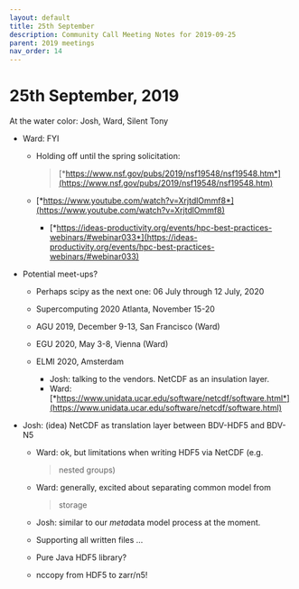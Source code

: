 ```yaml
---
layout: default
title: 25th September
description: Community Call Meeting Notes for 2019-09-25
parent: 2019 meetings
nav_order: 14
---
```


# 25th September, 2019

At the water color: Josh, Ward, Silent Tony

-   Ward: FYI

    -   Holding off until the spring solicitation:
        > [*https://www.nsf.gov/pubs/2019/nsf19548/nsf19548.htm*](https://www.nsf.gov/pubs/2019/nsf19548/nsf19548.htm)

    -   [*https://www.youtube.com/watch?v=XrjtdlOmmf8*](https://www.youtube.com/watch?v=XrjtdlOmmf8)

        -   [*https://ideas-productivity.org/events/hpc-best-practices-webinars/#webinar033*](https://ideas-productivity.org/events/hpc-best-practices-webinars/#webinar033)

-   Potential meet-ups?

    -   Perhaps scipy as the next one: 06 July through 12 July, 2020

    -   Supercomputing 2020 Atlanta, November 15-20

    -   AGU 2019, December 9-13, San Francisco (Ward)

    -   EGU 2020, May 3-8, Vienna (Ward)

    -   ELMI 2020, Amsterdam

        -   Josh: talking to the vendors. NetCDF as an insulation layer.
        -   Ward:
            [*https://www.unidata.ucar.edu/software/netcdf/software.html*](https://www.unidata.ucar.edu/software/netcdf/software.html)

-   Josh: (idea) NetCDF as translation layer between BDV-HDF5 and BDV-N5

    -   Ward: ok, but limitations when writing HDF5 via NetCDF (e.g.
        > nested groups)

    -   Ward: generally, excited about separating common model from
        > storage

    -   Josh: similar to our *meta*data model process at the moment.

    -   Supporting all written files …

    -   Pure Java HDF5 library?

    -   nccopy from HDF5 to zarr/n5!

